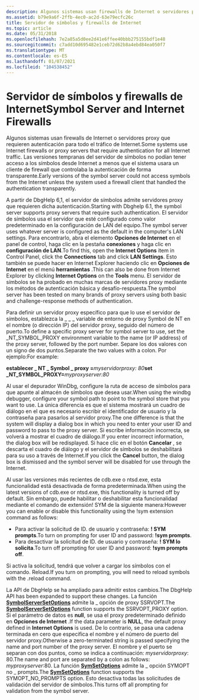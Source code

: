 ```yaml
---
description: Algunos sistemas usan firewalls de Internet o servidores proxy que requieren autenticación para todo el tráfico de Internet.
ms.assetid: b79e9a6f-2ffb-4ec0-ac2d-63e79ecfc26c
title: Servidor de símbolos y firewalls de Internet
ms.topic: article
ms.date: 05/31/2018
ms.openlocfilehash: 7e2a85a5d0ee2d41e6ffee40bbb275155bdf1e48
ms.sourcegitcommit: c7add10d695482e1ceb72d62b8a4ebd84ea050f7
ms.translationtype: MT
ms.contentlocale: es-ES
ms.lasthandoff: 01/07/2021
ms.locfileid: "104538452"
---
```

# <a name="symbol-server-and-internet-firewalls"></a><span data-ttu-id="8408f-103">Servidor de símbolos y firewalls de Internet</span><span class="sxs-lookup"><span data-stu-id="8408f-103">Symbol Server and Internet Firewalls</span></span>

<span data-ttu-id="8408f-104">Algunos sistemas usan firewalls de Internet o servidores proxy que requieren autenticación para todo el tráfico de Internet.</span><span class="sxs-lookup"><span data-stu-id="8408f-104">Some systems use Internet firewalls or proxy servers that require authentication for all Internet traffic.</span></span> <span data-ttu-id="8408f-105">Las versiones tempranas del servidor de símbolos no podían tener acceso a los símbolos desde Internet a menos que el sistema usara un cliente de firewall que controlaba la autenticación de forma transparente.</span><span class="sxs-lookup"><span data-stu-id="8408f-105">Early versions of the symbol server could not access symbols from the Internet unless the system used a firewall client that handled the authentication transparently.</span></span>

<span data-ttu-id="8408f-106">A partir de DbgHelp 6,1, el servidor de símbolos admite servidores proxy que requieren dicha autenticación.</span><span class="sxs-lookup"><span data-stu-id="8408f-106">Starting with Dbghelp 6.1, the symbol server supports proxy servers that require such authentication.</span></span> <span data-ttu-id="8408f-107">El servidor de símbolos usa el servidor que esté configurado como valor predeterminado en la configuración de LAN del equipo.</span><span class="sxs-lookup"><span data-stu-id="8408f-107">The symbol server uses whatever server is configured as the default in the computer's LAN settings.</span></span> <span data-ttu-id="8408f-108">Para encontrarlo, abra el elemento **Opciones de Internet** en el panel de control, haga clic en la pestaña **conexiones** y haga clic en **configuración de LAN**.</span><span class="sxs-lookup"><span data-stu-id="8408f-108">To find this, open the **Internet Options** item in Control Panel, click the **Connections** tab and click **LAN Settings**.</span></span> <span data-ttu-id="8408f-109">Esto también se puede hacer en Internet Explorer haciendo clic en **Opciones de Internet** en el menú **herramientas** .</span><span class="sxs-lookup"><span data-stu-id="8408f-109">This can also be done from Internet Explorer by clicking **Internet Options** on the **Tools** menu.</span></span> <span data-ttu-id="8408f-110">El servidor de símbolos se ha probado en muchas marcas de servidores proxy mediante los métodos de autenticación básica y desafío-respuesta.</span><span class="sxs-lookup"><span data-stu-id="8408f-110">The symbol server has been tested on many brands of proxy servers using both basic and challenge-response methods of authentication.</span></span>

<span data-ttu-id="8408f-111">Para definir un servidor proxy específico para que lo use el servidor de símbolos, establezca la \_ \_ \_ variable de entorno de proxy Symbol de NT en el nombre (o dirección IP) del servidor proxy, seguido del número de puerto.</span><span class="sxs-lookup"><span data-stu-id="8408f-111">To define a specific proxy server for symbol server to use, set the \_NT\_SYMBOL\_PROXY environment variable to the name (or IP address) of the proxy server, followed by the port number.</span></span> <span data-ttu-id="8408f-112">Separe los dos valores con un signo de dos puntos.</span><span class="sxs-lookup"><span data-stu-id="8408f-112">Separate the two values with a colon.</span></span> <span data-ttu-id="8408f-113">Por ejemplo:</span><span class="sxs-lookup"><span data-stu-id="8408f-113">For example:</span></span>

<span data-ttu-id="8408f-114">**establecer \_ NT \_ Symbol \_ proxy =**_myservidorproxy_*_: 80_*</span><span class="sxs-lookup"><span data-stu-id="8408f-114">**set \_NT\_SYMBOL\_PROXY=**_myproxyserver_*_:80_*</span></span>

<span data-ttu-id="8408f-115">Al usar el depurador WinDbg, configure la ruta de acceso de símbolos para que apunte al almacén de símbolos que desea usar.</span><span class="sxs-lookup"><span data-stu-id="8408f-115">When using the windbg debugger, configure your symbol path to point to the symbol store that you want to use.</span></span> <span data-ttu-id="8408f-116">La única diferencia es que el sistema mostrará un cuadro de diálogo en el que es necesario escribir el identificador de usuario y la contraseña para pasarlos al servidor proxy.</span><span class="sxs-lookup"><span data-stu-id="8408f-116">The one difference is that the system will display a dialog box in which you need to enter your user ID and password to pass to the proxy server.</span></span> <span data-ttu-id="8408f-117">Si escribe información incorrecta, se volverá a mostrar el cuadro de diálogo.</span><span class="sxs-lookup"><span data-stu-id="8408f-117">If you enter incorrect information, the dialog box will be redisplayed.</span></span> <span data-ttu-id="8408f-118">Si hace clic en el botón **Cancelar** , se descarta el cuadro de diálogo y el servidor de símbolos se deshabilitará para su uso a través de Internet.</span><span class="sxs-lookup"><span data-stu-id="8408f-118">If you click the **Cancel** button, the dialog box is dismissed and the symbol server will be disabled for use through the Internet.</span></span>

<span data-ttu-id="8408f-119">Al usar las versiones más recientes de cdb.exe o ntsd.exe, esta funcionalidad está desactivada de forma predeterminada.</span><span class="sxs-lookup"><span data-stu-id="8408f-119">When using the latest versions of cdb.exe or ntsd.exe, this functionality is turned off by default.</span></span> <span data-ttu-id="8408f-120">Sin embargo, puede habilitar o deshabilitar esta funcionalidad mediante el comando de extensión! SYM de la siguiente manera:</span><span class="sxs-lookup"><span data-stu-id="8408f-120">However you can enable or disable this functionality using the !sym extension command as follows:</span></span>

-   <span data-ttu-id="8408f-121">Para activar la solicitud de ID. de usuario y contraseña: **! SYM prompts**.</span><span class="sxs-lookup"><span data-stu-id="8408f-121">To turn on prompting for user ID and password: **!sym prompts**.</span></span>
-   <span data-ttu-id="8408f-122">Para desactivar la solicitud de ID. de usuario y contraseña: **! SYM lo solicita**.</span><span class="sxs-lookup"><span data-stu-id="8408f-122">To turn off prompting for user ID and password: **!sym prompts off**.</span></span>

<span data-ttu-id="8408f-123">Si activa la solicitud, tendrá que volver a cargar los símbolos con el comando. Reload.</span><span class="sxs-lookup"><span data-stu-id="8408f-123">If you turn on prompting, you will need to reload symbols with the .reload command.</span></span>

<span data-ttu-id="8408f-124">La API de DbgHelp se ha ampliado para admitir estos cambios.</span><span class="sxs-lookup"><span data-stu-id="8408f-124">The DbgHelp API has been expanded to support these changes.</span></span> <span data-ttu-id="8408f-125">La función [**SymbolServerSetOptions**](/previous-versions//ms680676(v=vs.85)) admite la \_ opción de proxy SSRVOPT.</span><span class="sxs-lookup"><span data-stu-id="8408f-125">The [**SymbolServerSetOptions**](/previous-versions//ms680676(v=vs.85)) function supports the SSRVOPT\_PROXY option.</span></span> <span data-ttu-id="8408f-126">Si el parámetro de datos es **null**, se usa el proxy predeterminado definido en **Opciones de Internet** .</span><span class="sxs-lookup"><span data-stu-id="8408f-126">If the data parameter is **NULL**, the default proxy defined in **Internet Options** is used.</span></span> <span data-ttu-id="8408f-127">De lo contrario, se pasa una cadena terminada en cero que especifica el nombre y el número de puerto del servidor proxy.</span><span class="sxs-lookup"><span data-stu-id="8408f-127">Otherwise a zero-terminated string is passed specifying the name and port number of the proxy server.</span></span> <span data-ttu-id="8408f-128">El nombre y el puerto se separan con dos puntos, como se indica a continuación: *myservidorproxy*: 80.</span><span class="sxs-lookup"><span data-stu-id="8408f-128">The name and port are separated by a colon as follows: *myproxyserver*:80.</span></span> <span data-ttu-id="8408f-129">La función [**SymSetOptions**](/windows/desktop/api/Dbghelp/nf-dbghelp-symsetoptions) admite la \_ opción SYMOPT no \_ prompts.</span><span class="sxs-lookup"><span data-stu-id="8408f-129">The [**SymSetOptions**](/windows/desktop/api/Dbghelp/nf-dbghelp-symsetoptions) function supports the SYMOPT\_NO\_PROMPTS option.</span></span> <span data-ttu-id="8408f-130">Esto desactiva todas las solicitudes de validación del servidor de símbolos.</span><span class="sxs-lookup"><span data-stu-id="8408f-130">This turns off all prompting for validation from the symbol server.</span></span>

 

 
